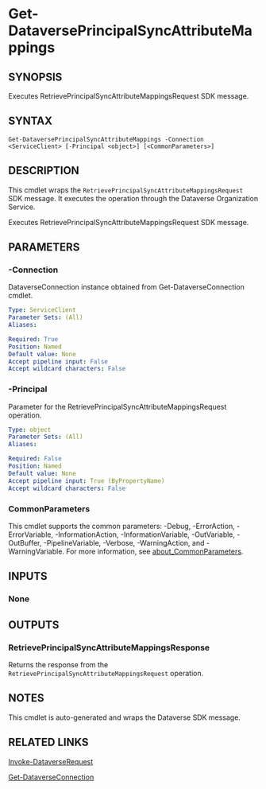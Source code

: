 # Get-DataversePrincipalSyncAttributeMappings

## SYNOPSIS
Executes RetrievePrincipalSyncAttributeMappingsRequest SDK message.

## SYNTAX

```
Get-DataversePrincipalSyncAttributeMappings -Connection <ServiceClient> [-Principal <object>] [<CommonParameters>]
```

## DESCRIPTION

This cmdlet wraps the `RetrievePrincipalSyncAttributeMappingsRequest` SDK message. It executes the operation through the Dataverse Organization Service.

Executes RetrievePrincipalSyncAttributeMappingsRequest SDK message.

## PARAMETERS

### -Connection
DataverseConnection instance obtained from Get-DataverseConnection cmdlet.

```yaml
Type: ServiceClient
Parameter Sets: (All)
Aliases:

Required: True
Position: Named
Default value: None
Accept pipeline input: False
Accept wildcard characters: False
```
### -Principal
Parameter for the RetrievePrincipalSyncAttributeMappingsRequest operation.

```yaml
Type: object
Parameter Sets: (All)
Aliases:

Required: False
Position: Named
Default value: None
Accept pipeline input: True (ByPropertyName)
Accept wildcard characters: False
```
### CommonParameters
This cmdlet supports the common parameters: -Debug, -ErrorAction, -ErrorVariable, -InformationAction, -InformationVariable, -OutVariable, -OutBuffer, -PipelineVariable, -Verbose, -WarningAction, and -WarningVariable. For more information, see [about_CommonParameters](http://go.microsoft.com/fwlink/?LinkID=113216).

## INPUTS

### None

## OUTPUTS

### RetrievePrincipalSyncAttributeMappingsResponse

Returns the response from the `RetrievePrincipalSyncAttributeMappingsRequest` operation.

## NOTES

This cmdlet is auto-generated and wraps the Dataverse SDK message.

## RELATED LINKS

[Invoke-DataverseRequest](Invoke-DataverseRequest.md)

[Get-DataverseConnection](Get-DataverseConnection.md)
